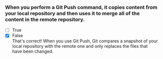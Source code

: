 ### When you perform a Git Push command, it copies content from your local repository and then uses it to merge all of the content in the remote repository.

- [ ] True
- [x] False <br>
      That's correct! When you use Git Push, Git compares a snapshot of your local repository with the remote one and only replaces the files that have been changed.
